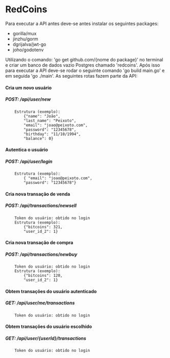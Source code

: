 # RedCoins

Para executar a API antes deve-se antes instalar os seguintes packages:
- gorilla/mux
- jinzhu/gorm
- dgrijalva/jwt-go
- joho/godotenv

Utilizando o comando: 'go get github.com/{nome do package}' no terminal e criar um banco de dados vazio Postgres chamado 'redcoins'.
Após isso para executar a API deve-se rodar o seguinte comando 'go build main.go' e em seguida 'go ./main'.
As seguintes rotas fazem parte da API:
#### Cria um novo usuário
##### POST: /api/user/new
		Estrutura (exemplo):
			{"name": "João",
			"last_name": "Peixoto",
    		"email": "joao@peixoto.com",
    		"password": "12345678",
			"birthday": "11/10/1994",
			"balance": 0}
#### Autentica o usuário
##### POST: /api/user/login
		Estrutura (exemplo):
			{ "email": "joao@peixoto.com",
			"password": "12345678"}
#### Cria nova transação de venda
##### POST: /api/transactions/newsell
		Token do usuário: obtido no login
		Estrutura (exemplo):
			{"bitcoins": 321,
			"user_id_2": 1}
#### Cria nova transação de compra
##### POST: /api/transactions/newbuy
		Token do usuário: obtido no login
		Estrutura (exemplo):
			{"bitcoins": 120,
			"user_id_2": 1}
#### Obtem transações do usuário autenticado
##### GET: /api/user/me/transactions
		Token do usuário: obtido no login
#### Obtem transações do usuário escolhido
##### GET: /api/user/{userId}/transactions
		Token do usuário: obtido no login

